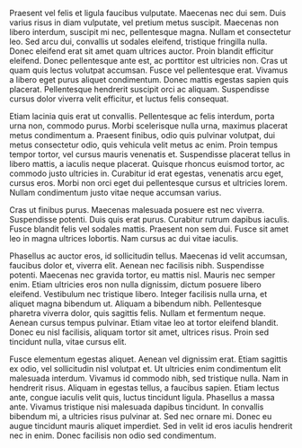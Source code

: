 Praesent vel felis et ligula faucibus vulputate. Maecenas nec dui sem. Duis varius risus in diam vulputate, vel pretium metus suscipit. Maecenas non libero interdum, suscipit mi nec, pellentesque magna. Nullam et consectetur leo. Sed arcu dui, convallis ut sodales eleifend, tristique fringilla nulla. Donec eleifend erat sit amet quam ultrices auctor. Proin blandit efficitur eleifend. Donec pellentesque ante est, ac porttitor est ultricies non. Cras ut quam quis lectus volutpat accumsan. Fusce vel pellentesque erat. Vivamus a libero eget purus aliquet condimentum. Donec mattis egestas sapien quis placerat. Pellentesque hendrerit suscipit orci ac aliquam. Suspendisse cursus dolor viverra velit efficitur, et luctus felis consequat.

Etiam lacinia quis erat ut convallis. Pellentesque ac felis interdum, porta urna non, commodo purus. Morbi scelerisque nulla urna, maximus placerat metus condimentum a. Praesent finibus, odio quis pulvinar volutpat, dui metus consectetur odio, quis vehicula velit metus ac enim. Proin tempus tempor tortor, vel cursus mauris venenatis et. Suspendisse placerat tellus in libero mattis, a iaculis neque placerat. Quisque rhoncus euismod tortor, ac commodo justo ultricies in. Curabitur id erat egestas, venenatis arcu eget, cursus eros. Morbi non orci eget dui pellentesque cursus et ultricies lorem. Nullam condimentum justo vitae neque accumsan varius.

Cras ut finibus purus. Maecenas malesuada posuere est nec viverra. Suspendisse potenti. Duis quis erat purus. Curabitur rutrum dapibus iaculis. Fusce blandit felis vel sodales mattis. Praesent non sem dui. Fusce sit amet leo in magna ultrices lobortis. Nam cursus ac dui vitae iaculis.

Phasellus ac auctor eros, id sollicitudin tellus. Maecenas id velit accumsan, faucibus dolor et, viverra elit. Aenean nec facilisis nibh. Suspendisse potenti. Maecenas nec gravida tortor, eu mattis nisl. Mauris nec semper enim. Etiam ultricies eros non nulla dignissim, dictum posuere libero eleifend. Vestibulum nec tristique libero. Integer facilisis nulla urna, et aliquet magna bibendum ut. Aliquam a bibendum nibh. Pellentesque pharetra viverra dolor, quis sagittis felis. Nullam et fermentum neque. Aenean cursus tempus pulvinar. Etiam vitae leo at tortor eleifend blandit. Donec eu nisl facilisis, aliquam tortor sit amet, ultrices risus. Proin sed tincidunt nulla, vitae cursus elit.

Fusce elementum egestas aliquet. Aenean vel dignissim erat. Etiam sagittis ex odio, vel sollicitudin nisl volutpat et. Ut ultricies enim condimentum elit malesuada interdum. Vivamus id commodo nibh, sed tristique nulla. Nam in hendrerit risus. Aliquam in egestas tellus, a faucibus sapien. Etiam lectus ante, congue iaculis velit quis, luctus tincidunt ligula. Phasellus a massa ante. Vivamus tristique nisi malesuada dapibus tincidunt. In convallis bibendum mi, a ultricies risus pulvinar at. Sed nec ornare mi. Donec eu augue tincidunt mauris aliquet imperdiet. Sed in velit id eros iaculis hendrerit nec in enim. Donec facilisis non odio sed condimentum.
